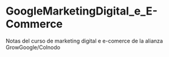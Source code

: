 # GoogleMarketingDigital_e_E-Commerce
Notas del curso de marketing digital e e-comerce de la alianza GrowGoogle/Colnodo
